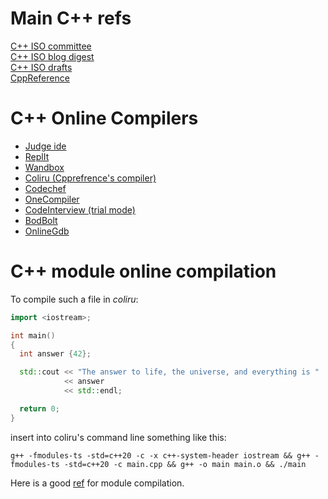 # Main C++ refs
[C++ ISO committee](https://isocpp.org/)  
[C++ ISO blog digest](https://isocpp.org/blog)  
[C++ ISO drafts](http://www.open-std.org/jtc1/sc22/wg21)  
[CppReference](https://cppreference.com/)


# C++ Online Compilers
- [Judge ide](https://ide.judge0.com/)
- [ReplIt](https://replit.com)
- [Wandbox](https://wandbox.org/)
- [Coliru (Cpprefrence's compiler)](http://coliru.stacked-crooked.com/)
- [Codechef](https://www.codechef.com/ide)
- [OneCompiler](https://onecompiler.com/cpp)
- [CodeInterview (trial mode)](https://codeinterview.io/)
- [BodBolt](https://godbolt.org/)
- [OnlineGdb](https://www.onlinegdb.com/)


# C++ module online compilation
To compile such a file in *coliru*:
```cpp
import <iostream>;

int main()
{
  int answer {42};

  std::cout << "The answer to life, the universe, and everything is "
            << answer
            << std::endl;

  return 0;
} 
```

insert into coliru's command line something like this:
```
g++ -fmodules-ts -std=c++20 -c -x c++-system-header iostream && g++ -fmodules-ts -std=c++20 -c main.cpp && g++ -o main main.o && ./main
```

Here is a good [ref](https://accu.org/journals/overload/28/159/sidwell/) for module compilation.
